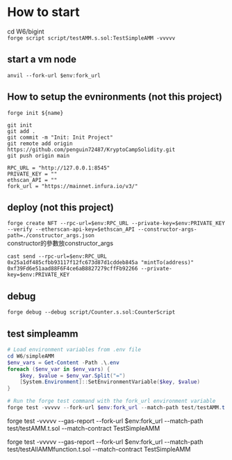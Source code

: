 # How to start
cd W6/bigint  
`forge script script/testAMM.s.sol:TestSimpleAMM -vvvvv`
## start a vm node
`anvil --fork-url $env:fork_url`  


## How to setup the evnironments (not this project)
`forge init ${name}`
```
git init
git add . 
git commit -m "Init: Init Project"
git remote add origin https://github.com/penguin72487/KryptoCampSolidity.git
git push origin main

```
```env
RPC_URL = "http://127.0.0.1:8545"
PRIVATE_KEY = ""
ethscan_API = "" 
fork_url = "https://mainnet.infura.io/v3/"
```

## deploy (not this project)
`forge create NFT --rpc-url=$env:RPC_URL --private-key=$env:PRIVATE_KEY --verify --etherscan-api-key=$ethscan_API --constructor-args-path=./constructor_args.json`  
constructor的參數放constructor_args

`cast send --rpc-url=$env:RPC_URL 0x25a1df485cfbb93117f12fc673d87d1cddeb845a "mintTo(address)" 0xf39Fd6e51aad88F6F4ce6aB8827279cffFb92266 --private-key=$env:PRIVATE_KEY`

## debug
`forge debug --debug script/Counter.s.sol:CounterScript`

## test simpleamm
```powershell
# Load environment variables from .env file
cd W6/simpleAMM
$env_vars = Get-Content -Path .\.env
foreach ($env_var in $env_vars) {
    $key, $value = $env_var.Split("=")
    [System.Environment]::SetEnvironmentVariable($key, $value)
}

# Run the forge test command with the fork_url environment variable
forge test -vvvvv --fork-url $env:fork_url --match-path test/testAMM.t.sol --match-contract TestSimpleAMM
```
forge test -vvvvv --gas-report --fork-url $env:fork_url --match-path test/testAMM.t.sol --match-contract TestSimpleAMM

forge test -vvvvv --gas-report --fork-url $env:fork_url --match-path test/testAllAMMfunction.t.sol --match-contract TestSimpleAMM



